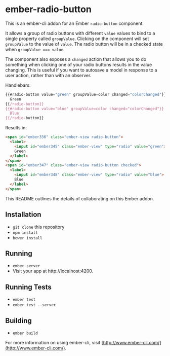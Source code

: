 # ember-radio-button

This is an ember-cli addon for an Ember `radio-button` component.

It allows a group of radio buttons with different `value` values
to bind to a single property called `groupValue`. Clicking on the component will set
`groupValue` to the value of `value`. The radio button will be in a checked state
when `groupValue === value`.

The component also exposes a `changed` action that allows you to do something
when clicking one of your radio buttons results in the value changing. This is useful
if you want to autosave a model in response to a user action, rather than with an observer.

Handlebars:
```javascript
{{#radio-button value="green" groupValue=color changed="colorChanged"}}
  Green
{{/radio-button}}
{{#radio-button value="blue" groupValue=color changed="colorChanged"}}
  Blue
{{/radio-button}}
```

Results in:
```html
<span id="ember336" class="ember-view radio-button">
  <label>
    <input id="ember345" class="ember-view" type="radio" value="green">
    Green
  </label>
</span>
<span id="ember347" class="ember-view radio-button checked">
  <label>
    <input id="ember348" class="ember-view" type="radio" value="blue">
    Blue
  </label>
</span>
```

This README outlines the details of collaborating on this Ember addon.

## Installation

* `git clone` this repository
* `npm install`
* `bower install`

## Running

* `ember server`
* Visit your app at http://localhost:4200.

## Running Tests

* `ember test`
* `ember test --server`

## Building

* `ember build`

For more information on using ember-cli, visit [http://www.ember-cli.com/](http://www.ember-cli.com/).
